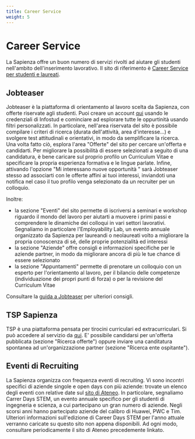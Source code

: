 ```yaml
---
title: Career Service
weight: 5
---
```

# Career Service

La Sapienza offre un buon numero di servizi rivolti ad aiutare gli studenti nell'ambito dell'inserimento lavorativo. Il sito di riferimento è [Career Service per studenti e laureati](https://www.uniroma1.it/it/pagina/career-service-studenti-e-laureati).

## Jobteaser

Jobteaser è la piattaforma di orientamento al lavoro scelta da Sapienza, con offerte riservate agli studenti. Puoi creare un account [qui](http://uniroma1.jobteaser.com/) usando le credenziali di Infostud e cominciare ad esplorare tutte le oppurtinità usando filtri personalizzati. In particolare, nell'area riservata del sito è possibile compilare i criteri di ricerca (durata dell'attività, area d'interesse...) e svolgere test attitudinali e orientativi, in modo da semplificare la ricerca. Una volta fatto ciò, esplora l'area "Offerte" del sito per cercare un'offerta e candidarti. Per migliorare la possibilità di essere selezionati a seguito di una candidatura, è bene caricare sul proprio profilo un Curriculum Vitae e specificare la propria esperienza formativa e le lingue parlate. Infine, attivando l'opzione "Mi interessano nuove opportunità
" sarà Jobteaser stesso ad associarti con le offerte affini ai tuoi interessi, inviandoti una notifica nel caso il tuo profilo venga selezionato da un recruiter per un colloquio.

Inoltre:
- la sezione "Eventi" del sito permette di iscriversi a seminari e workshop riguardo il mondo del lavoro per aiutarti a muovere i primi passi e comprendere le dinamiche dei colloqui in vari settori lavorativi. Segnaliamo in particolare l'Employability Lab, un evento annuale organizzato da Sapienza per laureandi o neolaureati volto a migliorare la propria conoscenza di sé, delle proprie potenzialità ed interessi
- la sezione "Aziende" offre consigli e informazioni specifiche per le aziende partner, in modo da migliorare ancora di più le tue chance di essere selezionato
- la sezione "Appuntamenti" permette di prenotare un colloquio con un esperto per l'orientamento al lavoro, per il bilancio delle competenze (individuazione dei propri punti di forza) o per la revisione del Curriculum Vitae

Consultare la [guida a Jobteaser](https://www.uniroma1.it/sites/default/files/field_file_allegati/sapienza_guida_studenti.pdf) per ulteriori consigli.

## TSP Sapienza

TSP è una piattaforma pensata per tirocini curriculari ed extracurriculari. Si può accedere al servizio da [qui](https://uniroma1.tsp.esse3.cineca.it/pub/main-page). E' possibile candidarsi per un'offerta pubblicata (sezione "Ricerca offerte") oppure inviare una canditatura spontanea ad un'organizzazione partner (sezione "Ricerca ente ospitante").

## Eventi di Recruiting

La Sapienza organizza con frequenza eventi di recruiting. Vi sono incontri specifici di aziende singole e open days con più aziende: trovate un elenco degli eventi con relative date sul [sito di Ateneo](https://www.uniroma1.it/it/pagina/eventi-di-recruiting-e-placement).
In particolare, segnaliamo Carrer Days STEM, un evento annuale specifico per gli studenti di ingegneria e scienza, a cui partecipano un gran numero di aziende. Negli scorsi anni hanno partecipato aziende del calibro di Huawei, PWC e Tim. Ulteriori informazioni sull'edizione di Career Days STEM per l'anno attuale verranno caricate su questo sito non appena disponibili. Ad ogni modo, consultare periodicamente il sito di Ateneo precedemente linkato.